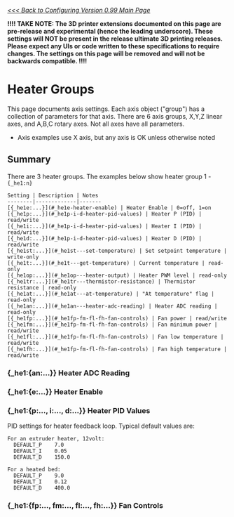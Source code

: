 _[<<< Back to Configuring Version 0.99 Main Page](Configuring-Version-0.99)_

**!!!! TAKE NOTE: The 3D printer extensions documented on this page are pre-release and experimental (hence the leading underscore). These settings will NOT be present in the release ultimate 3D printing releases. Please expect any UIs or code written to these specifications to require changes. The settings on this page will be removed and will not be backwards compatible. !!!!**

# Heater Groups

This page documents axis settings. Each axis object ("group") has a collection of parameters for that axis. There are 6 axis groups, X,Y,Z linear axes, and A,B,C rotary axes. Not all axes have all parameters.

- Axis examples use X axis, but any axis is OK unless otherwise noted

## Summary
There are 3 heater groups. The examples below show heater group 1 - `{_he1:n}`

	Setting | Description | Notes
	--------|-------------|-------
	[{_he1e:...}](#_he1e-heater-enable) | Heater Enable | 0=off, 1=on 
	[{_he1p:...}](#_he1p-i-d-heater-pid-values) | Heater P (PID) | read/write 
	[{_he1i:...}](#_he1p-i-d-heater-pid-values) | Heater I (PID) | read/write 
	[{_he1d:...}](#_he1p-i-d-heater-pid-values) | Heater D (PID) | read/write 
	[{_he1st:...}](#_he1st---set-temperature) | Set setpoint temperature | write-only
	[{_he1t:...}](#_he1t---get-temperature) | Current temperature | read-only
	[{_he1op:...}](#_he1op---heater-output) | Heater PWM level | read-only
	[{_he1tr:...}](#_he1tr---thermistor-resistance) | Thermistor resistance | read-only
	[{_he1at:...}](#_he1at---at-temperature) | "At temperature" flag | read-only 
	[{_he1an:...}](#_he1an---heater-adc-reading) | Heater ADC reading | read-only
	[{_he1fp:...}](#_he1fp-fm-fl-fh-fan-controls) | Fan power | read/write
	[{_he1fm:...}](#_he1fp-fm-fl-fh-fan-controls) | Fan minimum power | read/write
	[{_he1fl:...}](#_he1fp-fm-fl-fh-fan-controls) | Fan low temperature | read/write
	[{_he1fh:...}](#_he1fp-fm-fl-fh-fan-controls) | Fan high temperature | read/write

### {_he1:{an:...}} Heater ADC Reading

### {_he1:{e:...}} Heater Enable

### {_he1:{p:..., i:..., d:...}} Heater PID Values

PID settings for heater feedback loop. Typical default values are:
```
For an extruder heater, 12volt:
  DEFAULT_P    7.0
  DEFAULT_I    0.05
  DEFAULT_D    150.0

For a heated bed:
  DEFAULT_P    9.0
  DEFAULT_I    0.12
  DEFAULT_D    400.0
```

### {_he1:{fp:..., fm:..., fl:..., fh:...}} Fan Controls

